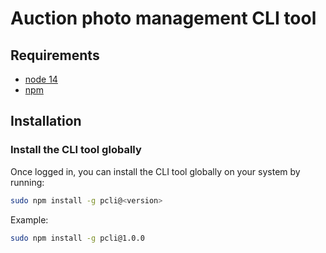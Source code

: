 # Auction photo management CLI tool

## Requirements

- [node 14](https://nodejs.org/en/blog/release/v14.0.0/)
- [npm](https://www.npmjs.com/get-npm)

## Installation

### Install the CLI tool globally

Once logged in, you can install the CLI tool globally on your system by running:

```bash
sudo npm install -g pcli@<version>
```

Example:

```bash
sudo npm install -g pcli@1.0.0
```
